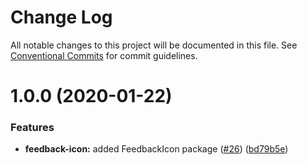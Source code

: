 # Change Log

All notable changes to this project will be documented in this file.
See [Conventional Commits](https://conventionalcommits.org) for commit guidelines.

# 1.0.0 (2020-01-22)

### Features

- **feedback-icon:** added FeedbackIcon package ([#26](https://github.com/telus/pm-kit/issues/26)) ([bd79b5e](https://github.com/telus/pm-kit/commit/bd79b5e6c372680c08000cf83242ce1b9bdc3158))
